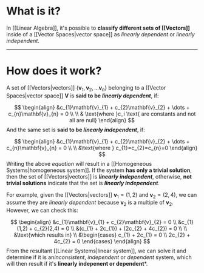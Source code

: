 # What is it?

In [[Linear Algebra]], it's possible to **classify different sets of [[Vectors]]** inside of a [[Vector Spaces|vector space]] as *linearly dependent* or *linearly independent*.

___
# How does it work?

A set of [[Vectors|vectors]] $\{\mathbf{v}_{1}, \mathbf{v}_{2},\dots \mathbf{v}_{n}\}$ belonging to a [[Vector Spaces|vector space]] $\mathbf{V}$ is **said to be *linearly dependent***, if:

$$
\begin{align}
&c_{1}\mathbf{v}_{1} + c_{2}\mathbf{v}_{2} + \dots + c_{n}\mathbf{v}_{n} = 0 \\ \\
& \text{where }c_i \text{ are constants and not all are null}
\end{align}
$$
And the same set is **said to be *linearly independent***, if:

$$
\begin{align}
&c_{1}\mathbf{v}_{1} + c_{2}\mathbf{v}_{2} + \dots + c_{n}\mathbf{v}_{n} = 0 \\ \\
&\text{where } c_{1}=c_{2}=c_{n}=0
\end{align}
$$
Writing the above *equation* will result in a [[Homogeneous Systems|homogeneous system]]. If the system **has only a trivial solution**, then the set of [[Vectors|vectors]] is ***linearly independent***, otherwise, **not trivial solutions** indicate that the set is ***linearly independent***.

For example, given the [[Vectors|vectors]] $\mathbf{v}_{1} = (1, 2)$ and $\mathbf{v}_{2} = (2, 4)$, we can assume they are *linearly dependent* because $\mathbf{v}_{2}$ is a multiple of $\mathbf{v}_{2}$. However, we can check this:

$$
\begin{align}
&c_{1}\mathbf{v}_{1} + c_{2}\mathbf{v}_{2} = 0 \\
&c_{1}(1,2) + c_{2}(2,4) = 0 \\
&(c_{1} + 2c_{1}) + (2c_{2} + 4c_{2}) = 0 \\ \\
&\text{which results in} \\
&\begin{cases}
c_{1} + 2c_{1} = 0 \\
2c_{2} + 4c_{2} = 0
\end{cases}
\end{align}
$$
From the resultant [[Linear Systems|linear system]], we can solve it and determine if it is an*inconsistent*, *independent* or *dependent* system, which will then result if it's **linearly indepenent or dependent***.


